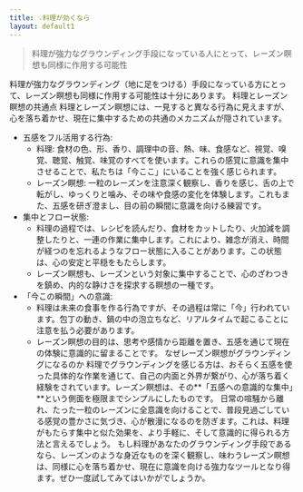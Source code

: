 ```yaml
---
title: 💡料理が効くなら
layout: default1
---
```

> 料理が強力なグラウンディング手段になっている人にとって、レーズン瞑想も同様に作用する可能性

料理が強力なグラウンディング（地に足をつける）手段になっている方にとって、レーズン瞑想も同様に作用する可能性は十分にあります。
料理とレーズン瞑想の共通点
料理とレーズン瞑想には、一見すると異なる行為に見えますが、心を落ち着かせ、現在に集中するための共通のメカニズムが隠されています。
 * 五感をフル活用する行為:
   * 料理: 食材の色、形、香り、調理中の音、熱、味、食感など、視覚、嗅覚、聴覚、触覚、味覚のすべてを使います。これらの感覚に意識を集中させることで、私たちは「今ここ」にいることを強く感じられます。
   * レーズン瞑想: 一粒のレーズンを注意深く観察し、香りを感じ、舌の上で転がし、ゆっくりと噛み、その味や食感の変化を体験します。これもまた、五感を研ぎ澄まし、目の前の瞬間に意識を向ける練習です。
 * 集中とフロー状態:
   * 料理の過程では、レシピを読んだり、食材をカットしたり、火加減を調整したりと、一連の作業に集中します。これにより、雑念が消え、時間が経つのを忘れるようなフロー状態に入ることがあります。この状態は、心の安定と平穏をもたらします。
   * レーズン瞑想も、レーズンという対象に集中することで、心のざわつきを鎮め、内的な静けさを探求する瞑想の一種です。
 * 「今この瞬間」への意識:
   * 料理は未来の食事を作る行為ですが、その過程は常に「今」行われています。包丁の動き、鍋の中の泡立ちなど、リアルタイムで起こることに注意を払う必要があります。
   * レーズン瞑想の目的は、思考や感情から距離を置き、五感を通じて現在の体験に意識的に留まることです。
なぜレーズン瞑想がグラウンディングになるのか
料理でグラウンディングを感じる方は、おそらく五感を使った具体的な作業を通じて、自己の内面と外界が繋がり、心が落ち着く経験をされています。レーズン瞑想は、その**「五感への意識的な集中」**という側面を極限までシンプルにしたものです。
日常の喧騒から離れ、たった一粒のレーズンに全意識を向けることで、普段見過ごしている感覚の豊かさに気づき、心が散漫になるのを防ぎます。これは、料理がもたらす集中と似た効果を、より手軽に、そして意識的に得られる方法と言えるでしょう。
もし料理があなたのグラウンディング手段であるなら、レーズンのような身近なものを深く観察し、味わうレーズン瞑想は、同様に心を落ち着かせ、現在に意識を向ける強力なツールとなり得ます。ぜひ一度試してみてはいかがでしょうか。
